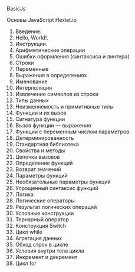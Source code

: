 B a s i c J s 

Основы JavaScript Hexlet.io

1. Введение.
2. Hello, World!.
3. Инструкции.
4. Арифметические операции
5. Ошибки оформления (синтаксиса и линтера)
6. Строки
7. Переменные
8. Выражения в определениях
9. Именование
10. Интерполяция
11. Извлечение символов из строки
12. Типы данных
13. Неизменяемость и примитивные типы
14. Функции и их вызов
15. Сигнатура функции
16. Вызов функции — выражение
17. Функции с переменным числом параметров
18. Детерминированность
19. Стандартная библиотека
20. Свойства и методы
21. Цепочка вызовов
22. Определение функций
23. Возврат значений
24. Параметры функций
25. Необязательные параметры функций
26. Упрощенный синтаксис функций
27. Логика
28. Логические операторы
29. Результат логических операций
30. Условные конструкции
31. Тернарный оператор
32. Конструкция Switch
33. Цикл while
34. Агрегация данных
35. Обход строк в цикле
36. Условия внутри тела цикла
37. Инкремент и декремент
38. Цикл for

